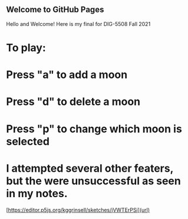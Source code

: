 ## Welcome to GitHub Pages

Hello and Welcome! Here is my final for DIG-5508 Fall 2021




# To play:
  # Press "a" to add a moon
  # Press "d" to delete a moon
  # Press "p" to change which moon is selected
# I attempted several other featers, but the were unsuccessful as seen in my notes.

[https://editor.p5js.org/kggrinsell/sketches/jVWTErPSi](url)

